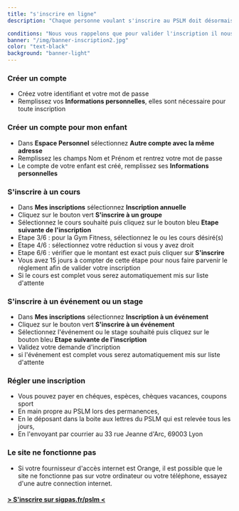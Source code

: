 ```yaml
---
title: "s'inscrire en ligne"
description: "Chaque personne voulant s'inscrire au PSLM doit désormais avoir un compte personnel sur sigpas.fr/pslm. Pour les enfants, le compte peut être relié à celui de son parent s'il est lui aussi adhérent au PSLM."

conditions: "Nous vous rappelons que pour valider l'inscription il nous faut impérativement le règlement.<br> Le certificat médical est obligatoire pour les activités gyms."
banner: "/img/banner-inscription2.jpg"
color: "text-black"
background: "banner-light"
---
```

### Créer un compte
- Créez votre identifiant et votre mot de passe
- Remplissez vos **Informations personnelles**, elles sont nécessaire pour toute inscription


### Créer un compte pour mon enfant
- Dans **Espace Personnel** sélectionnez **Autre compte avec la même adresse**
- Remplissez les champs Nom et Prénom et rentrez votre mot de passe
- Le compte de votre enfant est créé, remplissez ses **Informations personnelles**

### S'inscrire à un cours
- Dans **Mes inscriptions** sélectionnez **Inscription annuelle**
- Cliquez sur le bouton vert **S'inscrire à un groupe**
- Sélectionnez le cours souhaité puis cliquez sur le bouton bleu **Etape suivante de l'inscription**
- Etape 3/6 : pour la Gym Fitness, sélectionnez le ou les cours désiré(s)
- Etape 4/6 : sélectionnez votre réduction si vous y avez droit
- Etape 6/6 : vérifier que le montant est exact puis cliquer sur **S'inscrire**
- Vous avez 15 jours à compter de cette étape pour nous faire parvenir le réglement afin de valider votre inscription
- Si le cours est complet vous serez automatiquement mis sur liste d'attente

### S'inscrire à un événement ou un stage
- Dans **Mes inscriptions** sélectionnez **Inscription à un événement**
- Cliquez sur le bouton vert **S'inscrire à un événement**
- Sélectionnez l'événement ou le stage souhaité puis cliquez sur le bouton bleu **Etape suivante de l'inscription**
- Validez votre demande d'incription
- si l'événement est complet vous serez automatiquement mis sur liste d'attente

### Régler une inscription
- Vous pouvez payer en chéques, espèces, chèques vacances, coupons sport
- En main propre au PSLM lors des permanences,
- En le déposant dans la boite aux lettres du PSLM qui est relevée tous les jours,
- En l'envoyant par courrier au 33 rue Jeanne d'Arc, 69003 Lyon

### Le site ne fonctionne pas
 - Si votre fournisseur d'accès internet est Orange, il est possible que le site ne fonctionne pas sur votre ordinateur ou votre téléphone, essayez d'une autre connection internet.

#### <a href="https://sigpas.fr/pslm" target="_blank">> S'inscrire sur sigpas.fr/pslm <</a>
